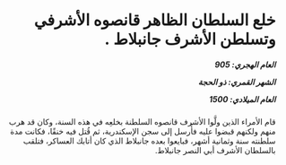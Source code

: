 <h1 dir="rtl">خلع السلطان الظاهر قانصوه الأشرفي وتسلطن الأشرف جانبلاط .</h1>

<h5 dir="rtl">العام الهجري:  905

الشهر القمري: ذو الحجة

العام الميلادي: 1500</h5>

<p dir="rtl">قام الأمراء الذين ولَّوا الأشرف قانصوه السلطنة بخلعِه في هذه السنة، وكان قد هرب منهم ولكنهم قبضوا عليه فأُرسل إلى سجن الإسكندرية، ثم قُتل فيه خنقًا، فكانت مدة سلطنته سنة وثمانية أشهر، فبايعوا بعده جانبلاط الذي كان أتابك العساكر، فتلقب بالسلطان الأشرف أبي النصر جانبلاط.</p></br>

